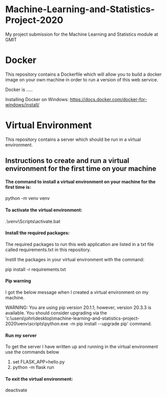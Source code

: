 # Machine-Learning-and-Statistics-Project-2020
My project submission for the Machine Learning and Statistics module at GMIT

# Docker

This repository contains a Dockerfile which will allow you to build a docker image on your own machine in order to run a version of this web service.

Docker is .....

Installing Docker on Windows: https://docs.docker.com/docker-for-windows/install/

# Virtual Environment 

This repository contains a server which should be run in a virtual environment.

## Instructions to create and run a virtual environment for the first time on your machine

#### The command to install a virtual environment on your machine for the first time is:

python -m venv venv

#### To activate the virtual environment: 

.\venv\Scripts\activate.bat

#### Install the required packages:

The required packages to run this web application are listed in a txt file called requirements.txt in this repository. 

Instill the packages in your virtual environment with the command:

pip install -r requirements.txt

#### Pip warning

I got the below message when I created a virtual environment on my machine.

WARNING: You are using pip version 20.1.1; however, version 20.3.3 is available.
You should consider upgrading via the 'c:\users\john\desktop\machine-learning-and-statistics-project-2020\venv\scripts\python.exe -m pip install --upgrade pip' command.

#### Run my server

To get the server I have written up and running in the virtual environment use the commands below

1. set FLASK_APP=hello.py
2. python -m flask run

#### To exit the virtual environment:

deactivate